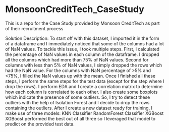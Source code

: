 # MonsoonCreditTech_CaseStudy
This is a repo for the Case Study provided by Monsoon CreditTech as part of their recruitment process

Solution Description:
To start off with this dataset, I imported it in the form of a dataframe and I immediately noticed that some of the columns had a lot of NaN values. To tackle this issue, I took multiple steps. First, I calculated the percentage of NaN values in each column of the dataframe. I dropped all the columns which had more than 75% of NaN values. Second for columns with less than 5% of NaN values, I simply dropped the rows which had the NaN value. For the columns with NaN percentage of >5% and <75%, I filled the NaN values up with the mean. Once I finished all these steps, I perform the same steps for the test data (except for the step where I drop the rows). I perform EDA and I create a correlation matrix to determine how each column is correlated to each other. I also create some boxplots which indicate the presence of some outliers. So, I try to detect these outliers with the help of Isolation Forest and I decide to drop the rows containing the outliers. After I create a new dataset ready for training, I make use of three models:
KNN Classifier
RandomForest Classifier
XGBoost
XGBoost performed the best out of all three so I leveraged that model to predict on the provided test data. 
